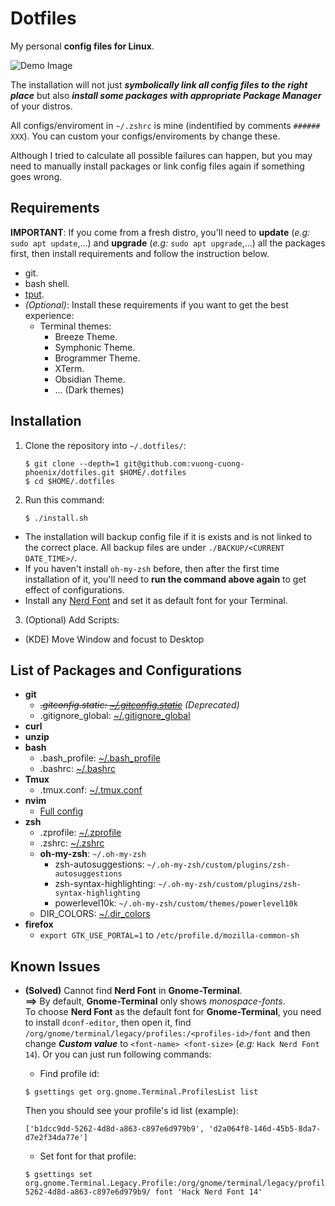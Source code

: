 # Dotfiles

My personal **config files for Linux**.

![Demo Image](https://github.com/vuong-cuong-phoenix/dotfiles/blob/master/images/demo.png)

The installation will not just **_symbolically link all config files to the right place_** but also **_install some packages with appropriate Package Manager_** of your distros.

All configs/enviroment in `~/.zshrc` is mine (indentified by comments `###### XXX`). You can custom your configs/enviroments by change these.

Although I tried to calculate all possible failures can happen, but you may need to manually install packages or link config files again if something goes wrong.

## Requirements

**IMPORTANT**: If you come from a fresh distro, you'll need to **update** (_e.g:_ `sudo apt update`,...) and **upgrade** (_e.g:_ `sudo apt upgrade`,...) all the packages first, then install requirements and follow the instruction below.

-   git.
-   bash shell.
-   [tput](https://command-not-found.com/tput).
-   _(Optional)_: Install these requirements if you want to get the best experience:
    -   Terminal themes:
        -   Breeze Theme.
        -   Symphonic Theme.
        -   Brogrammer Theme.
        -   XTerm.
        -   Obsidian Theme.
        -   ... (Dark themes)

## Installation

1. Clone the repository into `~/.dotfiles/`:

    ```shell
    $ git clone --depth=1 git@github.com:vuong-cuong-phoenix/dotfiles.git $HOME/.dotfiles
    $ cd $HOME/.dotfiles
    ```

2. Run this command:

    ```shell
    $ ./install.sh
    ```

-   The installation will backup config file if it is exists and is not linked to the correct place. All backup files are under `./BACKUP/<CURRENT DATE_TIME>/`.
-   If you haven't install `oh-my-zsh` before, then after the first time installation of it, you'll need to **run the command above again** to get effect of configurations.
-   Install any [Nerd Font](https://github.com/ryanoasis/nerd-fonts) and set it as default font for your Terminal.

3. (Optional) Add Scripts:

-   (KDE) Move Window and focust to Desktop

## List of Packages and Configurations

-   **git**
    -   _~~.gitconfig.static: [~/.gitconfig.static](https://github.com/vuong-cuong-phoenix/dotfiles/blob/master/git/.gitconfig.static)~~ (Deprecated)_
    -   .gitignore_global: [~/.gitignore_global](https://github.com/vuong-cuong-phoenix/dotfiles/blob/master/git/.gitignore_global)
-   **curl**
-   **unzip**
-   **bash**
    -   .bash_profile: [~/.bash_profile](https://github.com/vuong-cuong-phoenix/dotfiles/blob/master/shell/.bash_profile)
    -   .bashrc: [~/.bashrc](https://github.com/vuong-cuong-phoenix/dotfiles/blob/master/shell/.bashrc)
-   **Tmux**
    -   .tmux.conf: [~/.tmux.conf](https://github.com/vuong-cuong-phoenix/dotfiles/blob/master/terminal/.tmux.conf)
-   **nvim**
    -   [Full config](https://github.com/vuong-cuong-phoenix/neovim-config)
-   **zsh**
    -   .zprofile: [~/.zprofile](https://github.com/vuong-cuong-phoenix/dotfiles/blob/master/shell/.zprofile)
    -   .zshrc: [~/.zshrc](https://github.com/vuong-cuong-phoenix/dotfiles/blob/master/shell/.zshrc)
    -   **oh-my-zsh**: `~/.oh-my-zsh`
        -   zsh-autosuggestions: `~/.oh-my-zsh/custom/plugins/zsh-autosuggestions`
        -   zsh-syntax-highlighting: `~/.oh-my-zsh/custom/plugins/zsh-syntax-highlighting`
        -   powerlevel10k: `~/.oh-my-zsh/custom/themes/powerlevel10k`
    -   DIR_COLORS: [~/.dir_colors](https://github.com/vuong-cuong-phoenix/dotfiles/blob/master/shell/.dir_colors)
-   **firefox**
    -   `export GTK_USE_PORTAL=1` to `/etc/profile.d/mozilla-common-sh`

## Known Issues

-   **(Solved)** Cannot find **Nerd Font** in **Gnome-Terminal**.  
    **==>** By default, **Gnome-Terminal** only shows _monospace-fonts_.  
    To choose **Nerd Font** as the default font for **Gnome-Terminal**, you need to install `dconf-editor`, then open it, find `/org/gnome/terminal/legacy/profiles:/<profiles-id>/font` and then change **_Custom value_** to `<font-name> <font-size>` (_e.g:_ `Hack Nerd Font 14`). Or you can just run following commands:

    -   Find profile id:

    ```shell
    $ gsettings get org.gnome.Terminal.ProfilesList list
    ```

    Then you should see your profile's id list (example):

    ```shell
    ['b1dcc9dd-5262-4d8d-a863-c897e6d979b9', 'd2a064f8-146d-45b5-8da7-d7e2f34da77e']
    ```

    -   Set font for that profile:

    ```shell
    $ gsettings set org.gnome.Terminal.Legacy.Profile:/org/gnome/terminal/legacy/profiles:/:b1dcc9dd-5262-4d8d-a863-c897e6d979b9/ font 'Hack Nerd Font 14'
    ```
